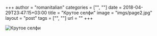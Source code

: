 +++
author = "romanitalian"
categories = ["", ""]
date = 2018-04-29T23:47:15+03:00
title = "Крутое селфи"
image = "imgs/page2.jpg"
layout = "post"
tags = ["", ""]
url = ""
+++

<img src="/imgs/page2.jpg" alt="Крутое селфи">